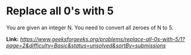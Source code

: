 # Replace all 0's with 5
You are given an integer N. You need to convert all zeroes of N to 5.

**Link:** _https://www.geeksforgeeks.org/problems/replace-all-0s-with-5/1?page=2&difficulty=Basic&status=unsolved&sortBy=submissions_
